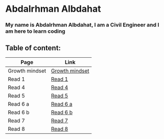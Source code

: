 # Abdalrhman Albdahat 
### My name is Abdalrhman Albdahat, I am a Civil Engineer and I am here to learn coding
## Table of content:
| Page | Link |
|------------ | -------------|
| Growth mindset | [Growth mindset](https://boodah96.github.io/reading-notes/) |
| Read 1 |  [Read 1](https://boodah96.github.io/reading-notes/read_1)|
| Read 4 |  [Read 4](https://boodah96.github.io/reading-notes/read4)|
| Read 5 |  [Read 5](https://boodah96.github.io/reading-notes/read5)|
| Read 6 a |  [Read 6 a](https://boodah96.github.io/reading-notes/read6a)|
| Read 6 b |  [Read 6 b](https://boodah96.github.io/reading-notes/read6b)|
| Read 7   |  [Read 7](https://boodah96.github.io/reading-notes/read7)|
| Read 8   |  [Read 8](https://boodah96.github.io/reading-notes/read8)|